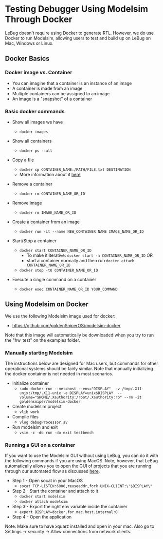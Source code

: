 

# Testing Debugger Using Modelsim Through Docker

LeBug doesn't require using Docker to generate RTL. However, we do use Docker to run Modelsim, allowing users to test and build up on LeBug on Mac, Windows or Linux.

## Docker Basics

### Docker image vs. Container

- You can imagine that a container is an instance of an image
- A container is made from an image
- Multiple containers can be assigned to an image
- An image is a "snapshot" of a container

### Basic docker commands

- Show all images we have

  - ```docker images```

- Show all containers

  - ```docker ps --all``` 

- Copy a file

  - ```docker cp CONTAINER_NAME:/PATH/FILE.txt DESTINATION```
  - More information about it [here](<https://www.youtube.com/watch?v=7tGcnOvRQ9o>)

- Remove a container

  - ```docker rm CONTAINER_NAME_OR_ID```

- Remove image

  - ```docker rm IMAGE_NAME_OR_ID```

- Create a container from an image

  - ```docker run -it --name NEW_CONTAINER NAME IMAGE_NAME_OR_ID```

- Start/Stop a container

  - ```docker start CONTAINER_NAME_OR_ID``` 
    - To make it iterative: ```docker start -a CONTAINER_NAME_OR_ID``` OR
    - start a container normally and then run ```docker attach CONTAINER_NAME_OR_ID```
  - ```docker stop -t0 CONTAINER_NAME_OR_ID```

- Execute a single command on a container

  - ```docker exec CONTAINER_NAME_OR_ID YOUR_COMMAND```

    

## Using Modelsim on Docker 

We use the following Modelsim image used for docker:

- https://github.com/goldenSniperOS/modelsim-docker

Note that this image will automatically be downloaded when you try to run the "hw_test" on the examples folder. 

### Manually starting Modelsim

The instructions below are designed for Mac users, but commands for other operational systems should be fairly similar. Note that manually initializing the docker container is not needed in most scenarios.

- Initialize container
  - ```sudo docker run --net=host --env="DISPLAY"  -v /tmp/.X11-unix:/tmp/.X11-unix -e DISPLAY=unix$DISPLAY  --volume="$HOME/.Xauthority:/root/.Xauthority:ro" --rm -it goldensniper/modelsim-docker```
- Create modelsim project
  - ```vlib work```
- Compile files
  - ```vlog debugProcessor.sv```
- Run modelsim and exit
  - ```vsim -c -do run -do exit testbench```

### Running a GUI on a container 

If you want to use the Modelsim GUI without using LeBug, you can do it with the following commands if you are using MacOS. Note, however, that LeBug automatically allows you to open the GUI of projects that you are running through our automated flow as discussed [here](Debugging&#32;the&#32;debugger.md).

- Step 1 - Open socat in your MacOS
  - ```socat TCP-LISTEN:6000,reuseaddr,fork UNIX-CLIENT:\"$DISPLAY\"```
- Step 2 - Start the container and attach to it
  - ```docker start modelsim```
  - ```docker attach modelsim```
- Step 3 - Export the right env variable inside the container
  - ```export DISPLAY=docker.for.mac.host.internal:0```
- Step 4 - Open the application

Note: Make sure to have xquarz installed and open in your mac. Also go to Settings -> security ->  Allow connections from network clients.